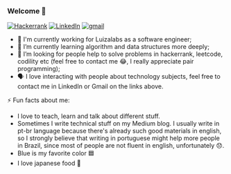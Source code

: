### Welcome 🚀

[![Hackerrank](https://img.shields.io/badge/-Hackerrank-Green)](https://www.hackerrank.com/h_braga_albor?hr_r=1)
[![LinkedIn](https://img.shields.io/badge/-LinkedIn-blue)](https://www.linkedin.com/in/henrique-braga-7583134b/)
[![gmail](https://img.shields.io/badge/-Gmail-red)](mailto:h.braga.albor@gmail.com?Subject=subject)

- 🔭 I'm currently working for Luizalabs as a software engineer;
- 🌱 I’m currently learning algorithm and data structures more deeply;
- 🤔 I’m looking for people help to solve problems in hackerrank, leetcode, codility etc (feel free to contact me 😂, I really appreciate pair programming);
- 🗣️ I love interacting with people about technology subjects, feel free to contact me in LinkedIn or Gmail on the links above.


⚡ Fun facts about me: 

* I love to teach, learn and talk about different stuff.
* Sometimes I write technical stuff on my Medium blog. I usually write in pt-br language because  there's already such good materials in english, so I strongly believe that writing in portuguese might help more people in Brazil, since most of people are not fluent in english, unfortunately 😞.
* Blue is my favorite color 🟦
* I love japanese food 🍣
